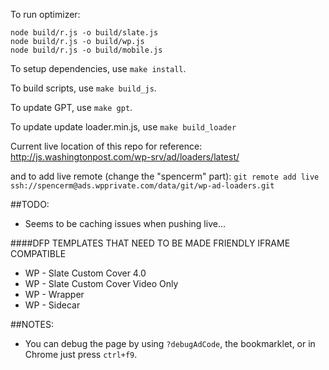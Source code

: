 To run optimizer:

    node build/r.js -o build/slate.js
    node build/r.js -o build/wp.js
    node build/r.js -o build/mobile.js

To setup dependencies, use `make install`.

To build scripts, use `make build_js`.

To update GPT, use `make gpt`.

To update update loader.min.js, use `make build_loader`

Current live location of this repo for reference:
http://js.washingtonpost.com/wp-srv/ad/loaders/latest/

and to add live remote (change the "spencerm" part):
`git remote add live ssh://spencerm@ads.wpprivate.com/data/git/wp-ad-loaders.git`

##TODO:

+  Seems to be caching issues when pushing live...

####DFP TEMPLATES THAT NEED TO BE MADE FRIENDLY IFRAME COMPATIBLE

+  WP - Slate Custom Cover 4.0
+  WP - Slate Custom Cover Video Only
+  WP - Wrapper
+  WP - Sidecar

##NOTES:

+  You can debug the page by using `?debugAdCode`, the bookmarklet, or in Chrome just press `ctrl+f9`.
